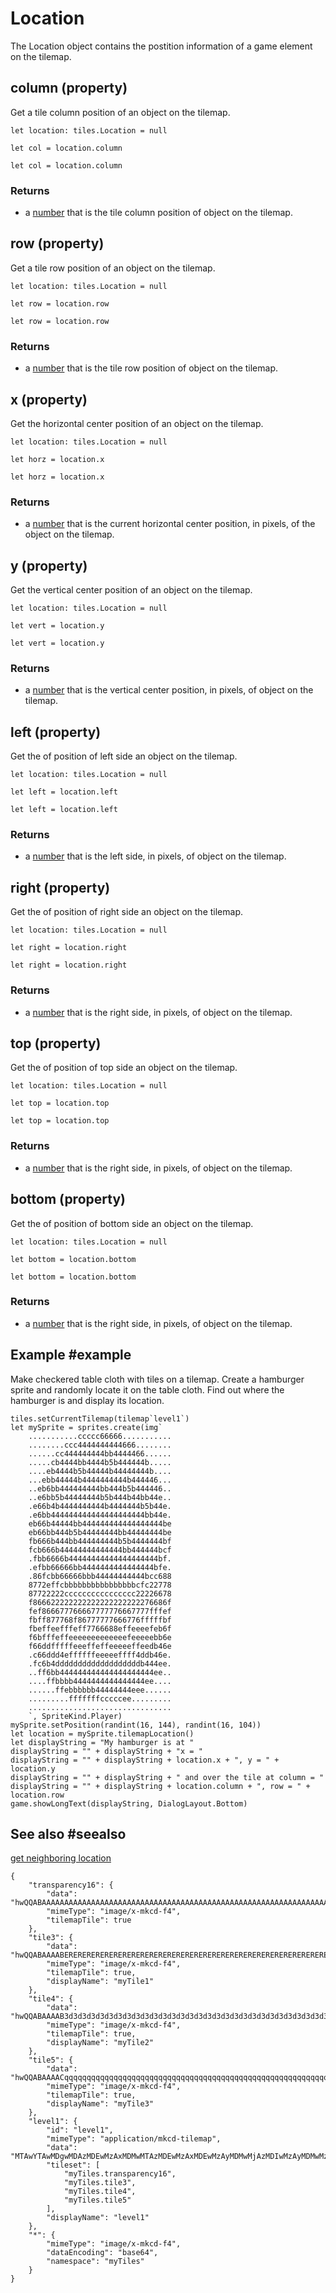 # Location

The Location object contains the postition information of a game element on the tilemap.

## column (property)

Get a tile column position of an object on the tilemap.

```block
let location: tiles.Location = null

let col = location.column
```

```typescript-ignore
let col = location.column
```

### Returns

* a [number](/types/number) that is the tile column position of object on the tilemap.

## row (property)

Get a tile row position of an object on the tilemap.

```block
let location: tiles.Location = null

let row = location.row
```

```typescript-ignore
let row = location.row
```

### Returns

* a [number](/types/number) that is the tile row position of object on the tilemap.

## x (property)

Get the horizontal center position of an object on the tilemap.

```block
let location: tiles.Location = null

let horz = location.x
```

```typescript-ignore
let horz = location.x
```

### Returns

* a [number](/types/number) that is the current horizontal center position, in pixels, of the object on the tilemap.

## y (property)

Get the vertical center position of an object on the tilemap.

```block
let location: tiles.Location = null

let vert = location.y
```

```typescript-ignore
let vert = location.y
```

### Returns

* a [number](/types/number) that is the vertical center position, in pixels, of object on the tilemap.

## left (property)

Get the of position of left side an object on the tilemap.

```block
let location: tiles.Location = null

let left = location.left
```

```typescript-ignore
let left = location.left
```

### Returns

* a [number](/types/number) that is the left side, in pixels, of object on the tilemap.

## right (property)

Get the of position of right side an object on the tilemap.

```block
let location: tiles.Location = null

let right = location.right
```

```typescript-ignore
let right = location.right
```

### Returns

* a [number](/types/number) that is the right side, in pixels, of object on the tilemap.

## top (property)

Get the of position of top side an object on the tilemap.

```block
let location: tiles.Location = null

let top = location.top
```

```typescript-ignore
let top = location.top
```

### Returns

* a [number](/types/number) that is the right side, in pixels, of object on the tilemap.

## bottom (property)

Get the of position of bottom side an object on the tilemap.

```block
let location: tiles.Location = null

let bottom = location.bottom
```

```typescript-ignore
let bottom = location.bottom
```

### Returns

* a [number](/types/number) that is the right side, in pixels, of object on the tilemap.

## Example #example

Make checkered table cloth with tiles on a tilemap. Create a hamburger sprite and randomly locate it on the table cloth. Find out where the hamburger is and display its location.

```blocks
tiles.setCurrentTilemap(tilemap`level1`)
let mySprite = sprites.create(img`
    ...........ccccc66666...........
    ........ccc4444444444666........
    ......cc444444444bb4444466......
    .....cb4444bb4444b5b444444b.....
    ....eb4444b5b44444b44444444b....
    ...ebb44444b4444444444b444446...
    ..eb6bb444444444bb444b5b444446..
    ..e6bb5b44444444b5b444b44bb44e..
    .e66b4b4444444444b4444444b5b44e.
    .e6bb444444444444444444444bb44e.
    eb66b44444bb444444444444444444be
    eb66bb444b5b44444444bb44444444be
    fb666b444bb444444444b5b4444444bf
    fcb666b44444444444444bb444444bcf
    .fbb6666b44444444444444444444bf.
    .efbb66666bb4444444444444444bfe.
    .86fcbb66666bbb44444444444bcc688
    8772effcbbbbbbbbbbbbbbbbcfc22778
    87722222cccccccccccccccc22226678
    f866622222222222222222222276686f
    fef866677766667777776667777fffef
    fbff877768f86777777666776fffffbf
    fbeffeefffeff7766688effeeeefeb6f
    f6bfffeffeeeeeeeeeeeeefeeeeebb6e
    f66ddfffffeeeffeffeeeeeffeedb46e
    .c66ddd4effffffeeeeeffff4ddb46e.
    .fc6b4dddddddddddddddddddb444ee.
    ..ff6bb444444444444444444444ee..
    ....ffbbbb4444444444444444ee....
    ......ffebbbbbb44444444eee......
    .........fffffffcccccee.........
    ................................
    `, SpriteKind.Player)
mySprite.setPosition(randint(16, 144), randint(16, 104))
let location = mySprite.tilemapLocation()
let displayString = "My hamburger is at "
displayString = "" + displayString + "x = "
displayString = "" + displayString + location.x + ", y = " + location.y
displayString = "" + displayString + " and over the tile at column = "
displayString = "" + displayString + location.column + ", row = " + location.row
game.showLongText(displayString, DialogLayout.Bottom)
```

## See also #seealso

[get neighboring location](/reference/tiles/get-neighboring-location)

```jres
{
    "transparency16": {
        "data": "hwQQABAAAAAAAAAAAAAAAAAAAAAAAAAAAAAAAAAAAAAAAAAAAAAAAAAAAAAAAAAAAAAAAAAAAAAAAAAAAAAAAAAAAAAAAAAAAAAAAAAAAAAAAAAAAAAAAAAAAAAAAAAAAAAAAAAAAAAAAAAAAAAAAAAAAAAAAAAAAAAAAAAAAAAAAAAAAAAAAA==",
        "mimeType": "image/x-mkcd-f4",
        "tilemapTile": true
    },
    "tile3": {
        "data": "hwQQABAAAABERERERERERERERERERERERERERERERERERERERERERERERERERERERERERERERERERERERERERERERERERERERERERERERERERERERERERERERERERERERERERERERERERERERERERERERERERERERERERERERERERERERERERA==",
        "mimeType": "image/x-mkcd-f4",
        "tilemapTile": true,
        "displayName": "myTile1"
    },
    "tile4": {
        "data": "hwQQABAAAAB3d3d3d3d3d3d3d3d3d3d3d3d3d3d3d3d3d3d3d3d3d3d3d3d3d3d3d3d3d3d3d3d3d3d3d3d3d3d3d3d3d3d3d3d3d3d3d3d3d3d3d3d3d3d3d3d3d3d3d3d3d3d3d3d3d3d3d3d3d3d3d3d3d3d3d3d3d3d3d3d3d3d3d3d3dw==",
        "mimeType": "image/x-mkcd-f4",
        "tilemapTile": true,
        "displayName": "myTile2"
    },
    "tile5": {
        "data": "hwQQABAAAACqqqqqqqqqqqqqqqqqqqqqqqqqqqqqqqqqqqqqqqqqqqqqqqqqqqqqqqqqqqqqqqqqqqqqqqqqqqqqqqqqqqqqqqqqqqqqqqqqqqqqqqqqqqqqqqqqqqqqqqqqqqqqqqqqqqqqqqqqqqqqqqqqqqqqqqqqqqqqqqqqqqqqqqqqqg==",
        "mimeType": "image/x-mkcd-f4",
        "tilemapTile": true,
        "displayName": "myTile3"
    },
    "level1": {
        "id": "level1",
        "mimeType": "application/mkcd-tilemap",
        "data": "MTAwYTAwMDgwMDAzMDEwMzAxMDMwMTAzMDEwMzAxMDEwMzAyMDMwMjAzMDIwMzAyMDMwMzAyMDMwMjAzMDIwMzAyMDMwMTAxMDMwMjAzMDIwMzAyMDMwMjAzMDMwMjAzMDIwMzAyMDMwMjAzMDEwMTAzMDIwMzAyMDMwMjAzMDIwMzAzMDIwMzAyMDMwMjAzMDIwMzAxMDEwMzAxMDMwMTAzMDEwMzAxMDMwMDAwMDAwMDAwMDAwMDAwMDAwMDAwMDAwMDAwMDAwMDAwMDAwMDAwMDAwMDAwMDAwMDAwMDAwMDAwMDAwMDAwMDAwMDAwMDAwMDAwMDAwMA==",
        "tileset": [
            "myTiles.transparency16",
            "myTiles.tile3",
            "myTiles.tile4",
            "myTiles.tile5"
        ],
        "displayName": "level1"
    },
    "*": {
        "mimeType": "image/x-mkcd-f4",
        "dataEncoding": "base64",
        "namespace": "myTiles"
    }
}
```